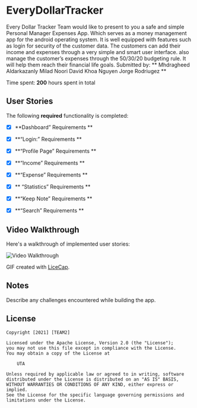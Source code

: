 # EveryDollarTracker


Every Dollar Tracker Team would like to present to you a safe and simple Personal Manager Expenses App. Which serves as a money management app for the android operating system. It is well equipped with features such as login for security of the customer data. The customers can add their income and expenses through a very simple and smart user interface. also manage the customer’s expenses through the 50/30/20 budgeting rule. It will help them reach their financial life goals.
Submitted by: 
**
Mhdragheed Aldarkazanly 
Milad Noori
David Khoa Nguyen
Jorge Rodriugez
**

Time spent: **200** hours spent in total

## User Stories

The following **required** functionality is completed:

* [x]  **Dashboard” Requirements	**
* [x]  **“Login:” Requirements	** 
* [x]  **“Profile Page” Requirements	** 
* [x] **“Income” Requirements		**
* [x]  **“Expense” Requirements			** 
* [x] ** “Statistics” Requirements			**
* [x]  **“Keep Note” Requirements			**
* [x]  **“Search” Requirements		**


## Video Walkthrough

Here's a walkthrough of implemented user stories:

<img src='walkthrough.gif' title='Video Walkthrough' width='' alt='Video Walkthrough' />

GIF created with [LiceCap](http://www.cockos.com/licecap/).

## Notes

Describe any challenges encountered while building the app.

## License

    Copyright [2021] [TEAM2]

    Licensed under the Apache License, Version 2.0 (the "License");
    you may not use this file except in compliance with the License.
    You may obtain a copy of the License at

        UTA

    Unless required by applicable law or agreed to in writing, software
    distributed under the License is distributed on an "AS IS" BASIS,
    WITHOUT WARRANTIES OR CONDITIONS OF ANY KIND, either express or implied.
    See the License for the specific language governing permissions and
    limitations under the License.
